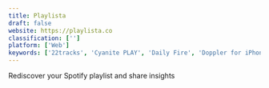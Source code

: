 ```yaml
---
title: Playlista
draft: false 
website: https://playlista.co
classification: ['']
platform: ['Web']
keywords: ['22tracks', 'Cyanite PLAY', 'Daily Fire', 'Doppler for iPhone', 'Jukebot', 'Lazyset', 'Les Autres', 'Noiseblend', 'Pacemaker', 'Playlist Machinery', 'Playlistify', 'Quickmix', 'Serato Pyro', 'Serendipity by Spotify', 'Soundrobin', 'Spotalike', 'Spotify Year in Music', 'Spotify.me', 'tradiio', 'vibble']
---
```

Rediscover your Spotify playlist and share insights